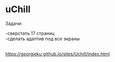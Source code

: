 # uChill
Задачи:<br>

 -cверстать 17 cтраниц <br>
 -сделать адаптив под все экраны <br>
 <br>

https://georgieku.github.io/sites/Uchill/index.html